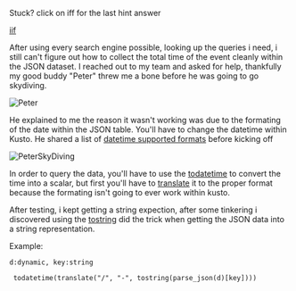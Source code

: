 Stuck? click on iff for the last hint answer

[iif](https://portal.loganalytics.io/Demo?q=H4sIAAAAAAAAA4WQTUvDQBCG74H8h2FPCQSheI4Q2lK8lUYRkSJrdpJOP3aWnVmt4I83qVAvgnN6D8%2FM%2BzAtdimSfi5QsVNin2df8LHDiPBAJ1yhx2gVHdyBHbi4nbkSfpE5n0JSjFDXYObslYWbENr4PjMTFSLvx7NXrsozuE6jartDq1aTQA3U90WwUfB1L%2ByL5VnRO3TryAGjEkp582KerMBmsQZBkVEWyJPS5Ge2F4dnFFOZe9%2FTUS%2FeBirT2h4NlPBHO7pHwdh0HSev9b%2F1yzOJkh%2FA%2FmwIJBl%2F85YUekvHMSqD0DCJTXHHomabZ9%2BlmTB1ZgEAAA%3D%3D)

After using every search engine possible, looking up the queries i need, i still can't figure out how to collect the total time of the event cleanly within the JSON dataset. I reached out to my team and asked for help, thankfully my good buddy "Peter" threw me a bone before he was going to go skydiving. 

![Peter](https://cdn.sinemia.com/640x0/articles/1524441179_5add205b5e933.png)

He explained to me the reason it wasn't working was due to the formating of the date within the JSON table. You'll have to change the datetime within Kusto. He shared a list of [datetime supported formats](https://docs.microsoft.com/en-us/azure/kusto/query/scalar-data-types/datetime#supported-formats) before kicking off

![PeterSkyDiving](https://uproxx.files.wordpress.com/2018/04/deadpool-2-peter-skydiving.gif?w=650)

In order to query the data, you'll have to use the [todatetime](https://docs.microsoft.com/en-us/azure/kusto/query/todatetimefunction) to convert the time into a scalar, but first you'll have to [translate](https://docs.microsoft.com/en-us/azure/kusto/query/translatefunction) it to the proper format because the formating isn't going to ever work within kusto.

 After testing, i kept getting a string expection, after some tinkering i discovered using the [tostring](https://docs.microsoft.com/en-us/azure/kusto/query/tostringfunction) did the trick when getting the JSON data into a string representation.

 Example:
~~~~
d:dynamic, key:string

 todatetime(translate("/", "-", tostring(parse_json(d)[key])))
~~~~
